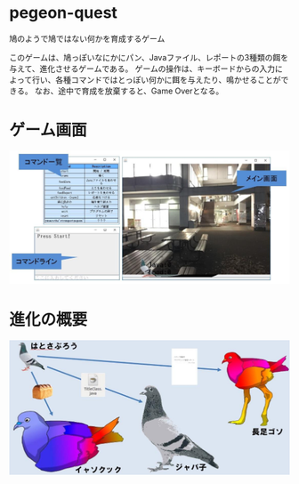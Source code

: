 # pegeon-quest
鳩のようで鳩ではない何かを育成するゲーム

このゲームは、鳩っぽいなにかにパン、Javaファイル、レポートの3種類の餌を与えて、進化させるゲームである。
ゲームの操作は、キーボードからの入力によって行い、各種コマンドではとっぽい何かに餌を与えたり、鳴かせることができる。
なお、途中で育成を放棄すると、Game Overとなる。

# ゲーム画面
![game window](img/game-window.png)

# 進化の概要
![revolution](img/revolution.png)


